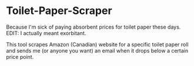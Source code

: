 # Toilet-Paper-Scraper
Because I'm sick of paying absorbent prices for toilet paper these days.  EDIT: I actually meant exorbitant. 

This tool scrapes Amazon (Canadian) website for a specific toilet paper roll and sends me (or anyone you want) an email when it drops below a certain price point.
